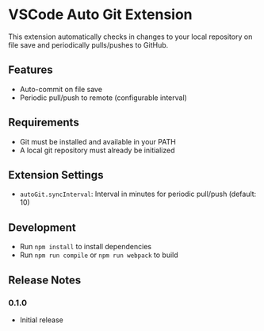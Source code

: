 # VSCode Auto Git Extension

This extension automatically checks in changes to your local repository on file save and periodically pulls/pushes to GitHub.

## Features
- Auto-commit on file save
- Periodic pull/push to remote (configurable interval)

## Requirements
- Git must be installed and available in your PATH
- A local git repository must already be initialized

## Extension Settings
- `autoGit.syncInterval`: Interval in minutes for periodic pull/push (default: 10)

## Development
- Run `npm install` to install dependencies
- Run `npm run compile` or `npm run webpack` to build

## Release Notes

### 0.1.0
- Initial release
